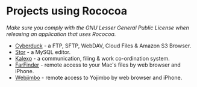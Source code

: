 # Projects using Rococoa #

_Make sure you comply with the GNU Lesser General Public License when releasing an application that uses Rococoa._

  * [Cyberduck](http://cyberduck.ch) - a FTP, SFTP, WebDAV, Cloud Files & Amazon S3 Browser.
  * [Stor](http://www.theescapers.com/stor) - a MySQL editor.
  * [Kalexo](http://www.kalexo.com/) - a communication, filing & work co-ordination system.
  * [FarFinder](http://flyingmac.com/farfinder) - remote access to your Mac's files by web browser and iPhone.
  * [Webjimbo](http://flyingmac.com/webjimbo) - remote access to Yojimbo by web browser and iPhone.